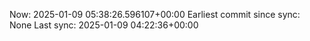 Now: 2025-01-09 05:38:26.596107+00:00 Earliest commit since sync: None Last sync: 2025-01-09 04:22:36+00:00
